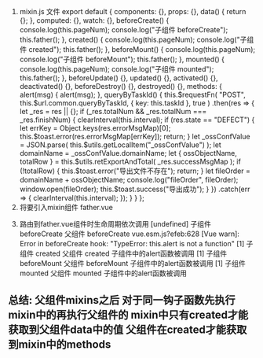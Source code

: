 1. mixin.js 文件
export default {
  components: {},
  props: {},
  data() {
    return {};
  },
  computed: {},
  watch: {},
  beforeCreate() {
    console.log(this.pageNum);
    console.log("子组件 beforeCreate");
    this.father();
  },
  created() {
    console.log(this.pageNum);
    console.log("子组件 created");
    this.father();
  },
  beforeMount() {
    console.log(this.pageNum);
    console.log("子组件 beforeMount");
    this.father();
  },
  mounted() {
    console.log(this.pageNum);
    console.log("子组件 mounted");
    this.father();
  },
  beforeUpdate() {},
  updated() {},
  activated() {},
  deactivated() {},
  beforeDestroy() {},
  destroyed() {},
  methods: {
    alert(msg) {
      alert(msg);
    },
    queryByTaskId() {
      this.$requestFn(
        "POST",
        this.$url.common.queryByTaskId,
        {
          key: this.taskId
        },
        true
      )
        .then(res => {
          let _res = res || {};
          if (_res.totalNum && _res.totalNum === _res.finishNum) {
            clearInterval(this.interval);
            if (res.state == "DEFECT") {
              let errKey = Object.keys(res.errorMsgMap)[0];
              this.$toast.error(res.errorMsgMap[errKey]);
              return;
            }
            let _ossConfValue = JSON.parse(
              this.$utils.getLocalItem("_ossConfValue")
            );
            let domainName = _ossConfValue.domainName;
            let { ossObjectName, totalRow } = this.$utils.retExportAndTotal(
              _res.successMsgMap
            );
            if (!totalRow) {
              this.$toast.error("导出文件不存在");
              return;
            }
            let fileOrder = domainName + ossObjectName;
            console.log("fileOrder", fileOrder);
            window.open(fileOrder);
            this.$toast.success("导出成功");
          }
        })
        .catch(err => {
          clearInterval(this.interval);
        });
    }
  }
};
2. 将要引入mixin组件 father.vue
<template>
  <div class=""></div>
</template>

<script>
import mixin from "../../mixin";
export default {
  name: "",
  components: {},
  props: {},
  mixins: [mixin],
  data() {
    return {
      pageNum: 1
    };
  },
  computed: {},
  watch: {},
  beforeCreate() {
    console.log("父组件 beforeCreate");
    this.alert("父组件 beforeCreate");
  },
  created() {
    console.log("父组件 created");
    this.alert("父组件 created");
  },
  beforeMount() {
    console.log("父组件 beforeMount");
    this.alert("父组件 beforeMount");
  },
  mounted() {
    console.log("父组件 mounted");
    this.alert("父组件 mounted");
    this.handlePaing(1);
  },
  beforeUpdate() {},
  updated() {},
  activated() {},
  deactivated() {},
  beforeDestroy() {},
  destroyed() {},
  methods: {
      father() {
          console.log("这是father");
      }
  }
};
</script>

<style scoped></style>

3. 路由到father.vue组件时生命周期依次调用
[undefined]
子组件
beforeCreate
父组件 beforeCreate
vue.esm.js?efeb:628 [Vue warn]: Error in beforeCreate hook: "TypeError: this.alert is not a function"
[1]
子组件 created
父组件 created
子组件中的alert函数被调用
[1]
子组件 beforeMount
父组件 beforeMount
子组件中的alert函数被调用
[1]
子组件 mounted
父组件 mounted
子组件中的alert函数被调用
## 总结: 父组件mixins之后 对于同一钩子函数先执行mixin中的再执行父组件的 mixin中只有created才能获取到父组件data中的值 父组件在created才能获取到mixin中的methods

